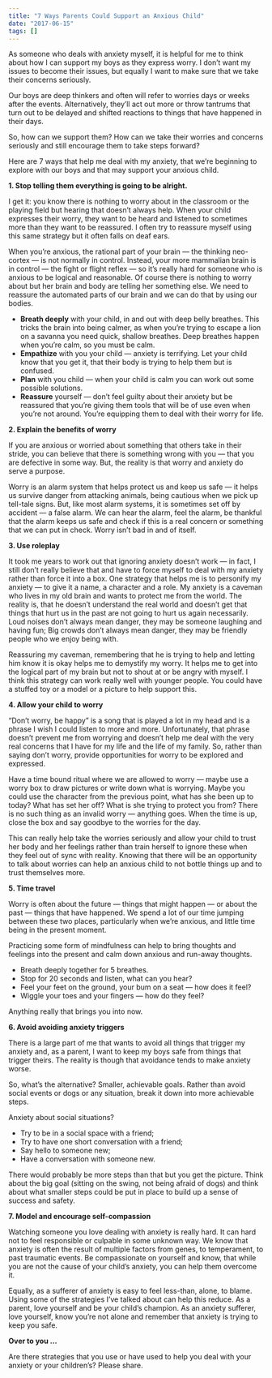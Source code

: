 ```yaml
---
title: "7 Ways Parents Could Support an Anxious Child"
date: "2017-06-15"
tags: []
---
```


As someone who deals with anxiety myself, it is helpful for me to think about how I can support my boys as they express worry. I don’t want my issues to become their issues, but equally I want to make sure that we take their concerns seriously.

Our boys are deep thinkers and often will refer to worries days or weeks after the events. Alternatively, they’ll act out more or throw tantrums that turn out to be delayed and shifted reactions to things that have happened in their days.

So, how can we support them? How can we take their worries and concerns seriously and still encourage them to take steps forward?

Here are 7 ways that help me deal with my anxiety, that we’re beginning to explore with our boys and that may support your anxious child.

**1\. Stop telling them everything is going to be alright.**

I get it: you know there is nothing to worry about in the classroom or the playing field but hearing that doesn’t always help. When your child expresses their worry, they want to be heard and listened to sometimes more than they want to be reassured. I often try to reassure myself using this same strategy but it often falls on deaf ears.

When you’re anxious, the rational part of your brain — the thinking neo-cortex — is not normally in control. Instead, your more mammalian brain is in control — the fight or flight reflex — so it’s really hard for someone who is anxious to be logical and reasonable. Of course there is nothing to worry about but her brain and body are telling her something else. We need to reassure the automated parts of our brain and we can do that by using our bodies.

- **Breath deeply** with your child, in and out with deep belly breathes. This tricks the brain into being calmer, as when you’re trying to escape a lion on a savanna you need quick, shallow breathes. Deep breathes happen when you’re calm, so you must be calm.
- **Empathize** with you your child — anxiety is terrifying. Let your child know that you get it, that their body is trying to help them but is confused.
- **Plan** with you child — when your child is calm you can work out some possible solutions.
- **Reassure** yourself — don’t feel guilty about their anxiety but be reassured that you’re giving them tools that will be of use even when you’re not around. You’re equipping them to deal with their worry for life.

**2\. Explain the benefits of worry**

If you are anxious or worried about something that others take in their stride, you can believe that there is something wrong with you — that you are defective in some way. But, the reality is that worry and anxiety do serve a purpose.

Worry is an alarm system that helps protect us and keep us safe — it helps us survive danger from attacking animals, being cautious when we pick up tell-tale signs. But, like most alarm systems, it is sometimes set off by accident — a false alarm. We can hear the alarm, feel the alarm, be thankful that the alarm keeps us safe and check if this is a real concern or something that we can put in check. Worry isn’t bad in and of itself.

**3\. Use roleplay**

It took me years to work out that ignoring anxiety doesn’t work — in fact, I still don’t really believe that and have to force myself to deal with my anxiety rather than force it into a box. One strategy that helps me is to personify my anxiety — to give it a name, a character and a role. My anxiety is a caveman who lives in my old brain and wants to protect me from the world. The reality is, that he doesn’t understand the real world and doesn’t get that things that hurt us in the past are not going to hurt us again necessarily. Loud noises don’t always mean danger, they may be someone laughing and having fun; Big crowds don’t always mean danger, they may be friendly people who we enjoy being with.

Reassuring my caveman, remembering that he is trying to help and letting him know it is okay helps me to demystify my worry. It helps me to get into the logical part of my brain but not to shout at or be angry with myself. I think this strategy can work really well with younger people. You could have a stuffed toy or a model or a picture to help support this.

**4\. Allow your child to worry**

“Don’t worry, be happy” is a song that is played a lot in my head and is a phrase I wish I could listen to more and more. Unfortunately, that phrase doesn’t prevent me from worrying and doesn’t help me deal with the very real concerns that I have for my life and the life of my family. So, rather than saying don’t worry, provide opportunities for worry to be explored and expressed.

Have a time bound ritual where we are allowed to worry — maybe use a worry box to draw pictures or write down what is worrying. Maybe you could use the character from the previous point, what has she been up to today? What has set her off? What is she trying to protect you from? There is no such thing as an invalid worry — anything goes. When the time is up, close the box and say goodbye to the worries for the day.

This can really help take the worries seriously and allow your child to trust her body and her feelings rather than train herself to ignore these when they feel out of sync with reality. Knowing that there will be an opportunity to talk about worries can help an anxious child to not bottle things up and to trust themselves more.

**5\. Time travel**

Worry is often about the future — things that might happen — or about the past — things that have happened. We spend a lot of our time jumping between these two places, particularly when we’re anxious, and little time being in the present moment.

Practicing some form of mindfulness can help to bring thoughts and feelings into the present and calm down anxious and run-away thoughts.

- Breath deeply together for 5 breathes.
- Stop for 20 seconds and listen, what can you hear?
- Feel your feet on the ground, your bum on a seat — how does it feel?
- Wiggle your toes and your fingers — how do they feel?

Anything really that brings you into now.

**6\. Avoid avoiding anxiety triggers**

There is a large part of me that wants to avoid all things that trigger my anxiety and, as a parent, I want to keep my boys safe from things that trigger theirs. The reality is though that avoidance tends to make anxiety worse.

So, what’s the alternative? Smaller, achievable goals. Rather than avoid social events or dogs or any situation, break it down into more achievable steps.

Anxiety about social situations?

- Try to be in a social space with a friend;
- Try to have one short conversation with a friend;
- Say hello to someone new;
- Have a conversation with someone new.

There would probably be more steps than that but you get the picture. Think about the big goal (sitting on the swing, not being afraid of dogs) and think about what smaller steps could be put in place to build up a sense of success and safety.

**7\. Model and encourage self-compassion**

Watching someone you love dealing with anxiety is really hard. It can hard not to feel responsible or culpable in some unknown way. We know that anxiety is often the result of multiple factors from genes, to temperament, to past traumatic events. Be compassionate on yourself and know, that while you are not the cause of your child’s anxiety, you can help them overcome it.

Equally, as a sufferer of anxiety is easy to feel less-than, alone, to blame. Using some of the strategies I’ve talked about can help this reduce. As a parent, love yourself and be your child’s champion. As an anxiety sufferer, love yourself, know you’re not alone and remember that anxiety is trying to keep you safe.

**Over to you …**

Are there strategies that you use or have used to help you deal with your anxiety or your children’s? Please share.

